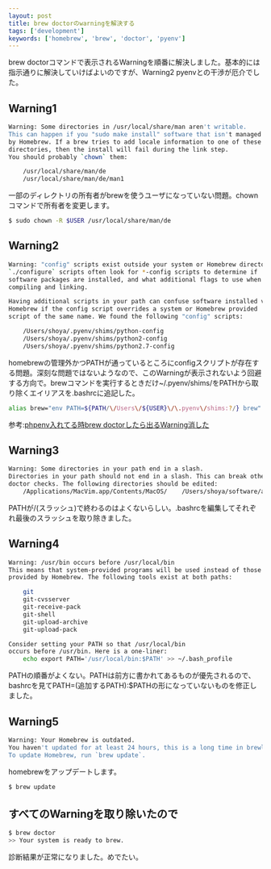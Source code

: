 ```yaml
---
layout: post
title: brew doctorのwarningを解決する
tags: ['development']
keywords: ['homebrew', 'brew', 'doctor', 'pyenv']
---
```


brew doctorコマンドで表示されるWarningを順番に解決しました。基本的には指示通りに解決していけばよいのですが、Warning2 pyenvとの干渉が厄介でした。

## Warning1

```bash
Warning: Some directories in /usr/local/share/man aren't writable.
This can happen if you "sudo make install" software that isn't managed
by Homebrew. If a brew tries to add locale information to one of these
directories, then the install will fail during the link step.
You should probably `chown` them:

    /usr/local/share/man/de
    /usr/local/share/man/de/man1
```

一部のディレクトリの所有者がbrewを使うユーザになっていない問題。chownコマンドで所有者を変更します。

```bash
$ sudo chown -R $USER /usr/local/share/man/de
```

## Warning2

```bash
Warning: "config" scripts exist outside your system or Homebrew directories.
`./configure` scripts often look for *-config scripts to determine if
software packages are installed, and what additional flags to use when
compiling and linking.

Having additional scripts in your path can confuse software installed via
Homebrew if the config script overrides a system or Homebrew provided
script of the same name. We found the following "config" scripts:

    /Users/shoya/.pyenv/shims/python-config
    /Users/shoya/.pyenv/shims/python2-config
    /Users/shoya/.pyenv/shims/python2.7-config
```

homebrewの管理外かつPATHが通っているところにconfigスクリプトが存在する問題。深刻な問題ではないようなので、このWarningが表示されないよう回避する方向で。brewコマンドを実行するときだけ~/.pyenv/shims/をPATHから取り除くエイリアスを.bashrcに追記した。

```bash
alias brew="env PATH=${PATH/\/Users\/${USER}\/\.pyenv\/shims:?/} brew"
```

参考:[phpenv入れてる時brew doctorしたら出るWarning消した](http://qiita.com/takc923/items/45386905f70fde9af0e7)

## Warning3

```bash
Warning: Some directories in your path end in a slash.
Directories in your path should not end in a slash. This can break other
doctor checks. The following directories should be edited:
    /Applications/MacVim.app/Contents/MacOS/    /Users/shoya/software/android-ndk/    /Users/shoya/software/android-sdk/platform-tools/
```

PATHが/(スラッシュ)で終わるのはよくないらしい。.bashrcを編集してそれぞれ最後のスラッシュを取り除きました。

## Warning4

```bash
Warning: /usr/bin occurs before /usr/local/bin
This means that system-provided programs will be used instead of those
provided by Homebrew. The following tools exist at both paths:

    git
    git-cvsserver
    git-receive-pack
    git-shell
    git-upload-archive
    git-upload-pack

Consider setting your PATH so that /usr/local/bin
occurs before /usr/bin. Here is a one-liner:
    echo export PATH='/usr/local/bin:$PATH' >> ~/.bash_profile
```

PATHの順番がよくない。PATHは前方に書かれてあるものが優先されるので、bashrcを見てPATH=(追加するPATH):$PATHの形になっていないものを修正しました。

## Warning5

```bash
Warning: Your Homebrew is outdated.
You haven't updated for at least 24 hours, this is a long time in brewland!
To update Homebrew, run `brew update`.
```

homebrewをアップデートします。

```bash
$ brew update
```

## すべてのWarningを取り除いたので

```bash
$ brew doctor
>> Your system is ready to brew.
```

診断結果が正常になりました。めでたい。
